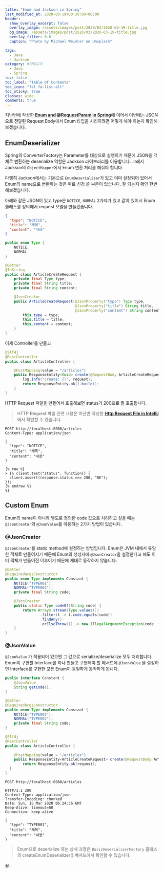 ```yaml
---
title: "Enum and Jackson in Spring"
last_modified_at: 2020-03-19T00:30:00+00:00
header:
  show_overlay_excerpt: false
  overlay_image: /assets/images/post/2020/03/2020-03-19-title.jpg
  og_image: /assets/images/post/2020/03/2020-03-19-title.jpg
  overlay_filter: 0.6
  caption: "Photo by Michael Weidner on Unsplash"
  
tags:
  - Java
  - Jackson
category: #카테고리
  - Java
  - Spring
toc: false
toc_label: "Table Of Contents"
toc_icon: "fal fa-list-alt"
toc_sticky: true
classes: wide
comments: true
---
```



지난번에 작성한 [**Enum and @RequestParam in Spring**](https://kapentaz.github.io/java/spring/Enum-and-@RequestParam-in-Spring/)에 이어서 이번에는 JSON으로 전달된 Request Body에서 Enum 타입을 처리하려면 어떻게 해야 하는지 확인해보겠습니다. 

## EnumDeserializer

Spring의 ConverterFactory는 Parameter를 대상으로 실행하기 때문에 JSON을 객체로 변환하는 deserialize 역할은 Jackson 라이브러리를 이용합니다. 그래서 Jackson의 `ObjectMapper`에서 Enum 변환 처리를 해줘야 합니다. 

다행히 Jackson에서는 기본으로 `EnumDeserializer`가 있고 이미 설정되어 있어서 Enum의 name으로 변환하는 것은 따로 신경 쓸 부분이 없습니다. 잘 되는지 확인 한번 해보겠습니다.

아래와 같은 JSON이 있고 type은 `NOTICE`, `NORMAL` 2가지가 있고 값이 있어서 Enum 클래스를 정의해서 request 모델을 만들겠습니다.
```json
{  
  "type": "NOTICE",  
  "title": "제목",  
  "content": "내용"  
}
```
```java
public enum Type {
    NOTICE,
    NORMAL
}

@Getter
@ToString
public class ArticleCreateRequest {
    private final Type type;
    private final String title;
    private final String content;

    @JsonCreator
    public ArticleCreateRequest(@JsonProperty("type") Type type,
                                @JsonProperty("title") String title,
                                @JsonProperty("content") String content) {
        this.type = type;
        this.title = title;
        this.content = content;
    }
}
```
이제 Controller를 만들고
```java
@Slf4j
@RestController
public class ArticleController {

    @PostMapping(value = "/articles")
    public ResponseEntity<Void> create(@RequestBody ArticleCreateRequest request) {
        log.info("create: {}", request);
        return ResponseEntity.ok().build();
    }
}
```
HTTP Request 파일을 만들어서 호출해보면 status가 200으로 잘 호출됩니다.

> HTTP Request 파일 관련 내용은 지난번 작성한 [**Http Request File in Intellij**](https://kapentaz.github.io/intellij/Http-Request-File-in-Intellij) 에서 확인할 수 있습니다.

```http
POST http://localhost:8080/articles
Content-Type: application/json

{
  "type": "NOTICE",
  "title": "제목",
  "content": "내용"
}

{% raw %}
> {% client.test("status", function() {
  client.assert(response.status === 200, "OK");
});
{% endraw %}
%}
```

## Custom Enum 

Enum의 name이 아니라 별도로 정의한 code 값으로 처리하고 싶을 때는 `@JsonCreator`와 `@JsonValue`를 이용하는 2가지 방법이 있습니다.

### @JsonCreator 
`@JsonCreator`를 static method에 설정하는 방법입니다. Enum은 JVM 내에서 유일한 객체로 만들어지기 때문에 Enum의 생성자에 `@JsonCreator`을 설정한다고 해도  이미 객체가 만들어진 이후이기 때문에 제대로 동작하지 않습니다.
```java
@Getter
@RequiredArgsConstructor
public enum Type implements Constant {
    NOTICE("TYPE001"),
    NORMAL("TYPE002");
    private final String code;

    @JsonCreator
    public static Type codeOf(String code) {
        return Arrays.stream(Type.values())
                .filter(t -> t.code.equals(code))
                .findAny()
                .orElseThrow(() -> new IllegalArgumentException(code  + " is illegal argument."));
    }
}
```

### @JsonValue

`@JsonValue` 가 적용되어 있으면 그 값으로 serialize/deserialize 모두 처리합니다.  Enum이 구현할 Interface를 하나 만들고 구현해야 할 메서드에 `@JsonValue` 을 설정하면 Interface를 구현한 모든 Enum이 동일하게 동작하게 됩니다.
```java
public interface Constant {
    @JsonValue
    String getCode();
}

@Getter
@RequiredArgsConstructor
public enum Type implements Constant {
    NOTICE("TYPE001"),
    NORMAL("TYPE002");
    private final String code;
}
```

```java
@Slf4j  
@RestController  
public class ArticleController {  
  
    @PostMapping(value = "/articles")  
    public ResponseEntity<ArticleCreateRequest> create(@RequestBody ArticleCreateRequest request) {  
        return ResponseEntity.ok(request);  
  }  
}
```

```http
POST http://localhost:8080/articles

HTTP/1.1 200 
Content-Type: application/json
Transfer-Encoding: chunked
Date: Sun, 15 Mar 2020 06:24:36 GMT
Keep-Alive: timeout=60
Connection: keep-alive

{
  "type": "TYPE001",
  "title": "제목",
  "content": "내용"
}
```

> Enum으로 deserialize 하는 상세 과정은 `BasicDeserializerFactory` 클래스의 createEnumDeserializer() 메서드에서 확인할 수 있습니다.


끝.